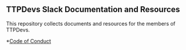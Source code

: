 ## TTPDevs Slack Documentation and Resources

This repository collects documents and resources for the members of TTPDevs.

*[Code of Conduct](https://github.com/TTPdevs/documents-and-resources/blob/master/Community-Code-of-Conduct)
